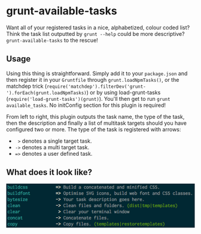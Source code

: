 # grunt-available-tasks

Want all of your registered tasks in a nice, alphabetized, colour coded list? Think the task list outputted by `grunt --help` could be more descriptive? `grunt-available-tasks` to the rescue!

## Usage

Using this thing is straightforward. Simply add it to your `package.json` and then register it in your `Gruntfile` through `grunt.loadNpmTasks()`, or the matchdep trick (`require('matchdep').filterDev('grunt-').forEach(grunt.loadNpmTasks)`) or by using load-grunt-tasks (`require('load-grunt-tasks')(grunt)`). You'll then get to run `grunt available_tasks`. No initConfig section for this plugin is required!

From left to right, this plugin outputs the task name, the type of the task, then the description and finally a list of multitask targets should you have configured two or more. The type of the task is registered with arrows:

* `  > ` denotes a single target task.
* ` -> ` denotes a multi target task.
* ` => ` denotes a user defined task.

## What does it look like?

![screenshot](screenshot.png)

